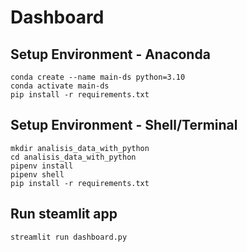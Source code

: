 # Dashboard 

## Setup Environment - Anaconda
```
conda create --name main-ds python=3.10
conda activate main-ds
pip install -r requirements.txt
```

## Setup Environment - Shell/Terminal
```
mkdir analisis_data_with_python
cd analisis_data_with_python
pipenv install
pipenv shell
pip install -r requirements.txt
```

## Run steamlit app
```
streamlit run dashboard.py
```
